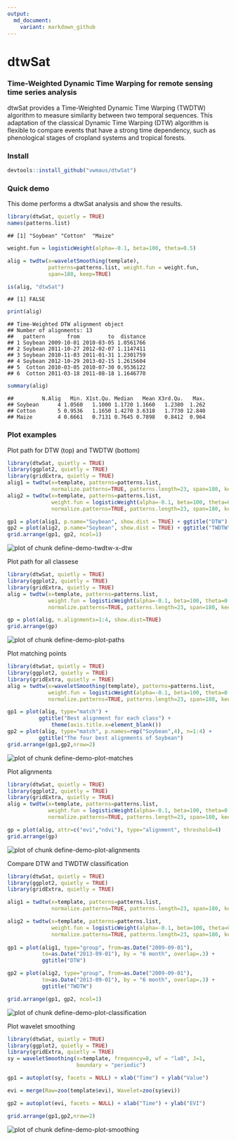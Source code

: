 ```yaml
---
output:
  md_document:
    variant: markdown_github
---
```


<!-- 
# Edit and run 
library(knitr)
knit(input="README.Rmd", output = "README.md")
-->

dtwSat
=====

### Time-Weighted Dynamic Time Warping for remote sensing time series analysis
dtwSat provides a Time-Weighted Dynamic Time Warping (TWDTW) algorithm to measure similarity between two temporal sequences. This adaptation of the classical Dynamic Time Warping (DTW) algorithm is flexible to compare events that have a strong time dependency, such as phenological stages of cropland systems and tropical forests. 

### Install

```r
devtools::install_github("vwmaus/dtwSat")
```


### Quick demo

This dome performs a dtwSat analysis and show the results.

```r
library(dtwSat, quietly = TRUE)
names(patterns.list)
```

```
## [1] "Soybean" "Cotton"  "Maize"
```

```r
weight.fun = logisticWeight(alpha=-0.1, beta=100, theta=0.5)

alig = twdtw(x=waveletSmoothing(template), 
             patterns=patterns.list, weight.fun = weight.fun, 
             span=180, keep=TRUE) 

is(alig, "dtwSat")
```

```
## [1] FALSE
```

```r
print(alig)
```

```
## Time-Weighted DTW alignment object
## Number of alignments: 13 
##   pattern       from         to  distance
## 1 Soybean 2009-10-01 2010-03-05 1.0561766
## 2 Soybean 2011-10-27 2012-02-07 1.1147411
## 3 Soybean 2010-11-03 2011-01-31 1.2301759
## 4 Soybean 2012-10-29 2013-02-15 1.2615604
## 5  Cotton 2010-03-05 2010-07-30 0.9536122
## 6  Cotton 2011-03-18 2011-08-18 1.1646770
```

```r
summary(alig)
```

```
##         N.Alig   Min. X1st.Qu. Median   Mean X3rd.Qu.   Max.
## Soybean      4 1.0560   1.1000 1.1720 1.1660   1.2380  1.262
## Cotton       5 0.9536   1.1650 1.4270 3.6310   1.7730 12.840
## Maize        4 0.6661   0.7131 0.7645 0.7898   0.8412  0.964
```

### Plot examples


Plot path for DTW (top) and TWDTW (bottom)

```r
library(dtwSat, quietly = TRUE)
library(ggplot2, quietly = TRUE)
library(gridExtra, quietly = TRUE)
alig1 = twdtw(x=template, patterns=patterns.list, 
              normalize.patterns=TRUE, patterns.length=23, span=180, keep=TRUE)
alig2 = twdtw(x=template, patterns=patterns.list, 
              weight.fun = logisticWeight(alpha=-0.1, beta=100, theta=0.5), 
              normalize.patterns=TRUE, patterns.length=23, span=180, keep=TRUE)

gp1 = plot(alig1, p.name="Soybean", show.dist = TRUE) + ggtitle("DTW") 
gp2 = plot(alig2, p.name="Soybean", show.dist = TRUE) + ggtitle("TWDTW") 
grid.arrange(gp1, gp2, ncol=1)
```

![plot of chunk define-demo-twdtw-x-dtw](figure/define-demo-twdtw-x-dtw-1.png) 


Plot path for all classese

```r
library(dtwSat, quietly = TRUE)
library(ggplot2, quietly = TRUE)
library(gridExtra, quietly = TRUE)
alig = twdtw(x=template, patterns=patterns.list, 
             weight.fun = logisticWeight(alpha=-0.1, beta=100, theta=0.5), 
             normalize.patterns=TRUE, patterns.length=23, span=180, keep=TRUE)

gp = plot(alig, n.alignments=1:4, show.dist=TRUE)
grid.arrange(gp)
```

![plot of chunk define-demo-plot-paths](figure/define-demo-plot-paths-1.png) 


Plot matching points 

```r
library(dtwSat, quietly = TRUE)
library(ggplot2, quietly = TRUE)
library(gridExtra, quietly = TRUE)
alig = twdtw(x=waveletSmoothing(template), patterns=patterns.list,
             weight.fun = logisticWeight(alpha=-0.1, beta=100, theta=0.5), 
             normalize.patterns=TRUE, patterns.length=23, span=180, keep=TRUE)

gp1 = plot(alig, type="match") + 
          ggtitle("Best alignment for each class") +
		      theme(axis.title.x=element_blank()) 
gp2 = plot(alig, type="match", p.names=rep("Soybean",4), n=1:4) +
          ggtitle("The four best alignments of Soybean") 
grid.arrange(gp1,gp2,nrow=2)
```

![plot of chunk define-demo-plot-matches](figure/define-demo-plot-matches-1.png) 


Plot alignments

```r
library(dtwSat, quietly = TRUE)
library(ggplot2, quietly = TRUE)
library(gridExtra, quietly = TRUE)
alig = twdtw(x=template, patterns=patterns.list, 
             weight.fun = logisticWeight(alpha=-0.1, beta=100, theta=0.5), 
             normalize.patterns=TRUE, patterns.length=23, span=180, keep=TRUE)

gp = plot(alig, attr=c("evi","ndvi"), type="alignment", threshold=4)
grid.arrange(gp)
```

![plot of chunk define-demo-plot-alignments](figure/define-demo-plot-alignments-1.png) 



Compare DTW and TWDTW classification

```r
library(dtwSat, quietly = TRUE)
library(ggplot2, quietly = TRUE)
library(gridExtra, quietly = TRUE)

alig1 = twdtw(x=template, patterns=patterns.list, 
              normalize.patterns=TRUE, patterns.length=23, span=180, keep=TRUE)

alig2 = twdtw(x=template, patterns=patterns.list, 
              weight.fun = logisticWeight(alpha=-0.1, beta=100, theta=0.5), 
              normalize.patterns=TRUE, patterns.length=23, span=180, keep=TRUE)
 
gp1 = plot(alig1, type="group", from=as.Date("2009-09-01"),  
           to=as.Date("2013-09-01"), by = "6 month", overlap=.3) + 
           ggtitle("DTW") 

gp2 = plot(alig2, type="group", from=as.Date("2009-09-01"), 
           to=as.Date("2013-09-01"), by = "6 month", overlap=.3) + 
           ggtitle("TWDTW") 

grid.arrange(gp1, gp2, ncol=1)
```

![plot of chunk define-demo-plot-classification](figure/define-demo-plot-classification-1.png) 


Plot wavelet smoothing

```r
library(dtwSat, quietly = TRUE)
library(ggplot2, quietly = TRUE)
library(gridExtra, quietly = TRUE)
sy = waveletSmoothing(x=template, frequency=8, wf = "la8", J=1, 
                      boundary = "periodic")

gp1 = autoplot(sy, facets = NULL) + xlab("Time") + ylab("Value")

evi = merge(Raw=zoo(template$evi), Wavelet=zoo(sy$evi))

gp2 = autoplot(evi, facets = NULL) + xlab("Time") + ylab("EVI")

grid.arrange(gp1,gp2,nrow=2)
```

![plot of chunk define-demo-plot-smoothing](figure/define-demo-plot-smoothing-1.png) 




